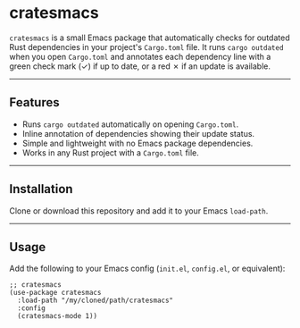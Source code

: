 # cratesmacs

`cratesmacs` is a small Emacs package that automatically checks for outdated Rust dependencies in your project's `Cargo.toml` file. It runs `cargo outdated` when you open `Cargo.toml` and annotates each dependency line with a green check mark (✓) if up to date, or a red ✗ if an update is available.

---

## Features

- Runs `cargo outdated` automatically on opening `Cargo.toml`.
- Inline annotation of dependencies showing their update status.
- Simple and lightweight with no Emacs package dependencies.
- Works in any Rust project with a `Cargo.toml` file.

---

## Installation

Clone or download this repository and add it to your Emacs `load-path`.

---

## Usage

Add the following to your Emacs config (`init.el`, `config.el`, or equivalent):

```elisp
;; cratesmacs
(use-package cratesmacs
  :load-path "/my/cloned/path/cratesmacs"
  :config
  (cratesmacs-mode 1))
```
